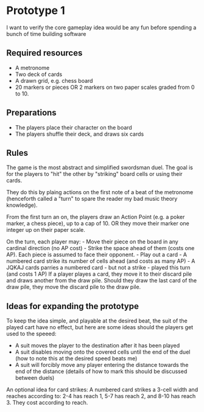 # Prototype 1

I want to verify the core gameplay idea would be any fun before spending a bunch of time building software

## Required resources

- A metronome
- Two deck of cards
- A drawn grid, e.g. chess board
- 20 markers or pieces OR 2 markers on two paper scales graded from 0 to 10.

## Preparations

- The players place their character on the board
- The players shuffle their deck, and draws six cards

## Rules

The game is the most abstract and simplified swordsman duel. The goal is for the players to "hit" the other by "striking" board cells or using their cards.

They do this by plaing actions on the first note of a beat of the metronome (henceforth called a "turn" to spare the reader my bad music theory knowledge).

From the first turn an on, the players draw an Action Point (e.g. a poker marker, a chess piece), up to a cap of 10. OR they move their marker one integer up on their paper scale.

On the turn, each player may:
    - Move their piece on the board in any cardinal direction (no AP cost)
    - Strike the space ahead of them (costs one AP). Each piece is assumed to face their opponent.
    - Play out a card
        - A numbered card strike its number of cells ahead (and costs as many AP)
        - A JQKAJ cards parries a numbered card - but not a strike - played this turn (and costs 1 AP)
If a player playes a card, they move it to their discard pile and draws another from the draw pile. Should they draw the last card of the draw pile, they move the discard pile to the draw pile.

## Ideas for expanding the prototype

To keep the idea simple, and playable at the desired beat, the suit of the played cart have no effect, but here are some ideas should the players get used to the speeed:

- A suit moves the player to the destination after it has been played
- A suit disables moving onto the covered cells until the end of the duel (how to note this at the desired speed beats me)
- A suit will forcibly move any player entering the distance towards the end of the distance (details of how to mark this should be discussed between duels)

An optional idea for card strikes: A numbered card strikes a 3-cell width and reaches according to: 2-4 has reach 1, 5-7 has reach 2, and 8-10 has reach 3. They cost according to reach.
